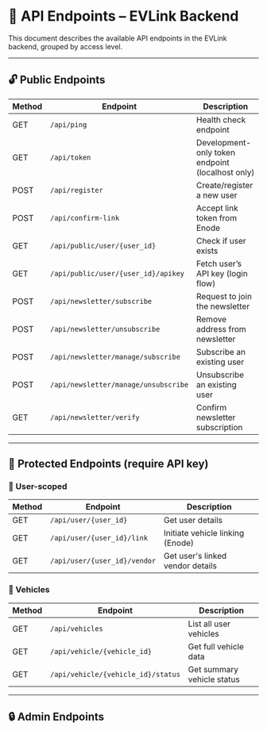 # 📡 API Endpoints – EVLink Backend

This document describes the available API endpoints in the EVLink backend, grouped by access level.

---

## 🔓 Public Endpoints

| Method | Endpoint                  | Description                      |
|--------|---------------------------|----------------------------------|
| GET    | `/api/ping`              | Health check endpoint            |
| GET    | `/api/token`             | Development-only token endpoint (localhost only) |
| POST   | `/api/register`         | Create/register a new user      |
| POST   | `/api/confirm-link`     | Accept link token from Enode    |
| GET    | `/api/public/user/{user_id}` | Check if user exists         |
| GET    | `/api/public/user/{user_id}/apikey` | Fetch user’s API key (login flow) |
| POST   | `/api/newsletter/subscribe` | Request to join the newsletter |
| POST   | `/api/newsletter/unsubscribe` | Remove address from newsletter |
| POST   | `/api/newsletter/manage/subscribe` | Subscribe an existing user |
| POST   | `/api/newsletter/manage/unsubscribe` | Unsubscribe an existing user |
| GET    | `/api/newsletter/verify` | Confirm newsletter subscription |

---

## 🔐 Protected Endpoints (require API key)

### 🔧 User-scoped

| Method | Endpoint                                | Description                            |
|--------|------------------------------------------|----------------------------------------|
| GET    | `/api/user/{user_id}`                   | Get user details                       |
| GET    | `/api/user/{user_id}/link`              | Initiate vehicle linking (Enode)       |
| GET    | `/api/user/{user_id}/vendor`            | Get user's linked vendor details       |

### 🚗 Vehicles

| Method | Endpoint                        | Description                      |
|--------|----------------------------------|----------------------------------|
| GET    | `/api/vehicles`                | List all user vehicles          |
| GET    | `/api/vehicle/{vehicle_id}`    | Get full vehicle data           |
| GET    | `/api/vehicle/{vehicle_id}/status` | Get summary vehicle status   |

---

## 🔒 Admin Endpoints